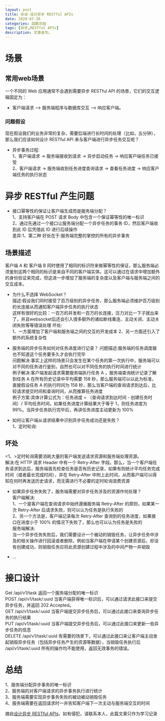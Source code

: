 ```yaml
---
layout: post
title: 杂谈-设计异步 RESTful APIs
date: 2020-07-30
categories: 函数总结
tags: [异步,RESTful APIs]
description: 文章金句。
---
```

# 场景 #
## 常用web场景 ##
一个不同的 Web 应用通常不会遇到需要异步 RESTful API 的场景，它们的交互逻辑固定为：<br>
- 客户端请求 –> 服务端程序与数据库交互 –> 响应客户端。 <br>

### 问题假设 ###
现在假设我们的业务非常的复杂，需要后端进行长时间的处理（比如，五分钟），那么我们应该如何设计 RESTful API 来与客户端进行异步任务交互呢？
- 异步事务过程: <br>
 1、客户端请求 -> 服务端接收到请求 -> 异步启动任务 -> 响应客户端任务已接受 <br>
 2、客户端请求 -> 服务端收到任务进度查询请求 -> 查看任务进度 -> 响应客户端任务的执行状态 <br>

# 异步 RESTful 产生问题 #
- 接口幂等性的保证让客户端生成而是服务端分配？ <br>
 1、支持客户端在 POST 请求 Body 中包含一个保证幂等性的唯一标识 <br>
 2、通过先通过一个接口让服务端分配一个异步任务的事务 ID，然后客户端收到此 ID 后凭借此 ID 进行后续操作<br>
    差异:1、第二种 好处在于:服务端完整的掌控的所有的异步事务<br>
## 场景描述 ##
客户端 A 和 客户端 B 同时使用了相同的标识符来做幂等性的保证，那么服务端必须鉴别这两个相同的标识是来自不同的客户端实体。这可以通过在请求中增加额外的身份验证来完成，但这进一步增加了服务端的复杂度以及客户端与服务端之间的交互成本。<br>
- 为什么不选择 WebSocket？ <br>
  描述:假设我们同时接受了百万级别的异步任务，那么服务端必须维护百万级别的长连接从而通知客户端异步任务的执行状态<br>
  这样有很好的比较：一百万的并发和一百万的长连接，压力对比一下子就出来了，并且websocket后还会引入很多额外的诸如断线重连、主动关闭、主动关闭失败等等错误处理
  坏处:<br>
  1、一方面增加了客户端和服务端之间的交互的开发成本<b2>
  2、另一方面还引入了额外的系统复杂性<br>
- 服务端的异步任务如何对任务进度进行记录？
  问题描述:服务端的任务调度器也不知道这个任务要多久才会执行完毕<br>
  问题解决:事实上这样的场景只会发生在某个任务的第一次执行中，服务端可以对不同的任务进行鉴别，自然也可以对不同任务的执行时间进行统计<br>
  例子解决:客户端发起请求需要服务端执行任务 A ，服务端查询统计记录了解到任务 A 在所有历史记录中平均需要 158 秒，那么服务端可以以此为标准，直接假设任务 A 的执行时间为 158 秒，那么当客户端的查询请求到达后，比较请求提交时间和查询时间，从而推算任务进度<br>
  例子方案:具体计算公式为：任务进度 = （查询请求到达时间 - 创建任务时间）/ 平均任务时间，如果任务进度计算结果大于等于 1，则任务进度为 99%。当异步任务执行完毕后，再讲任务进度主动更新为 100%<br>
  
- 如何让客户端从请求结果中识别异步任务成功还是失败？ <br>
 1、定时轮询: <br>
 ## 坏处 ## 
 <1、>定时轮询需要消耗大量的客户端发送请求资源和服务端处理资源。 <br>
 解决:在 HTTP 请求 Header 中有一个 Retry-After 字段。那么，当一个客户端任务请求到达后，服务端首先检查任务是否有历史记录，如果有则统计平均任务完成时间（或者最长完成时间），并在 Retry-After 中附上此时间，从而客户端可以得知在何时再发送历史请求，而无需进行不必要的定时轮询浪费资源<br>
 
- 如果异步任务失败了，服务端需要对异步任务涉及的资源作何处理？ <br>
客户端解决: <br>
1、一个是客户端在查询请求中始终遵循服务端 Retry-After 的原则，如果某一次 Retry-After 后请求失败，则可以认为任务是执行失败的<br>
2、另一个方法是，客户端记录每次 Retry-After 查询到的任务进度，如果接口在进度小于 100% 的情况下失败了，那么也可以认为任务是失败的<br>
服务端解决: <br>
当一个异步任务失败后，我们需要设计一个被动的销毁任务，让异步任务中涉及的相关操作进行回滚或者删除，例如当客户端在申请某个创建资源后，却没有创建成功，则销毁任务应将此资源创建过程中涉及的中间产物一并销毁 <br>

- ...

# 接口设计 #
Get /api/v1/task 返回一个服务端分配的唯一标识 <br>
POST /api/v1/task/:uuid 当客户端获得唯一标识后，可以通过请求此接口来提交异步任务，并返回 202 Accepted。<br>
GET /api/v1/task/:uuid 当客户端提交异步任务后，可以通过此接口来查询异步任务的执行结果 <br>
PUT /api/v1/task/:uuid 当客户端提交异步任务后，可以通过此接口来更新一些异步任务的信息 <br>
DELETE /api/v1/task/:uuid 有需要的场景下，可以通过此接口来让客户端主动发起销毁异步任务（包括异步任务产生的资源等数据），当销毁任务执行后 /api/v1/task/:uuid 所有的操作均不能使用，返回无效事务的错误。<br>


# 总结 #
1、服务端分配异步事务的唯一标识 <br>
2、服务端的对客户端请求的异步事务执行进行统计 <br>
3、服务端需要实现异步事务失败的被动被动销毁任务 <br>
4、服务端需要在返回请求时一并告知客户端下一次主动与服务端交互的时间 <br>


摘自[设计异步 RESTful APIs](https://juejin.im/entry/5b39e63ae51d455cd054cddd)，如有侵犯，请联系本人，此篇文章只作为学习记录